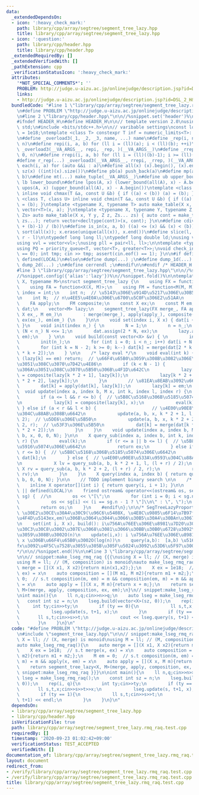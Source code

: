 ```yaml
---
data:
  _extendedDependsOn:
  - icon: ':heavy_check_mark:'
    path: library/cpp/array/segtree/segment_tree_lazy.hpp
    title: library/cpp/array/segtree/segment_tree_lazy.hpp
  - icon: ':question:'
    path: library/cpp/header.hpp
    title: library/cpp/header.hpp
  _extendedRequiredBy: []
  _extendedVerifiedWith: []
  _pathExtension: cpp
  _verificationStatusIcon: ':heavy_check_mark:'
  attributes:
    '*NOT_SPECIAL_COMMENTS*': ''
    PROBLEM: http://judge.u-aizu.ac.jp/onlinejudge/description.jsp?id=DSL_2_H&lang=ja
    links:
    - http://judge.u-aizu.ac.jp/onlinejudge/description.jsp?id=DSL_2_H&lang=ja
  bundledCode: "#line 1 \"library/cpp/array/segtree/segment_tree_lazy.rmq_raq.test.cpp\"\
    \n#define PROBLEM \"http://judge.u-aizu.ac.jp/onlinejudge/description.jsp?id=DSL_2_H&lang=ja\"\
    \n#line 2 \"library/cpp/header.hpp\"\n\n//%snippet.set('header')%\n//%snippet.fold()%\n\
    #ifndef HEADER_H\n#define HEADER_H\n\n// template version 2.0\nusing namespace\
    \ std;\n#include <bits/stdc++.h>\n\n// varibable settings\nconst long long INF\
    \ = 1e18;\ntemplate <class T> constexpr T inf = numeric_limits<T>::max() / 2.1;\n\
    \n#define _overload3(_1, _2, _3, name, ...) name\n#define _rep(i, n) repi(i, 0,\
    \ n)\n#define repi(i, a, b) for (ll i = (ll)(a); i < (ll)(b); ++i)\n#define rep(...)\
    \ _overload3(__VA_ARGS__, repi, _rep, )(__VA_ARGS__)\n#define _rrep(i, n) rrepi(i,\
    \ 0, n)\n#define rrepi(i, a, b) for (ll i = (ll)((b)-1); i >= (ll)(a); --i)\n\
    #define r_rep(...) _overload3(__VA_ARGS__, rrepi, _rrep, )(__VA_ARGS__)\n#define\
    \ each(i, a) for (auto &&i : a)\n#define all(x) (x).begin(), (x).end()\n#define\
    \ sz(x) ((int)(x).size())\n#define pb(a) push_back(a)\n#define mp(a, b) make_pair(a,\
    \ b)\n#define mt(...) make_tuple(__VA_ARGS__)\n#define ub upper_bound\n#define\
    \ lb lower_bound\n#define lpos(A, x) (lower_bound(all(A), x) - A.begin())\n#define\
    \ upos(A, x) (upper_bound(all(A), x) - A.begin())\ntemplate <class T, class U>\
    \ inline void chmax(T &a, const U &b) { if ((a) < (b)) (a) = (b); }\ntemplate\
    \ <class T, class U> inline void chmin(T &a, const U &b) { if ((a) > (b)) (a)\
    \ = (b); }\ntemplate <typename X, typename T> auto make_table(X x, T a) { return\
    \ vector<T>(x, a); }\ntemplate <typename X, typename Y, typename Z, typename...\
    \ Zs> auto make_table(X x, Y y, Z z, Zs... zs) { auto cont = make_table(y, z,\
    \ zs...); return vector<decltype(cont)>(x, cont); }\n\n#define cdiv(a, b) (((a)\
    \ + (b)-1) / (b))\n#define is_in(x, a, b) ((a) <= (x) && (x) < (b))\n#define uni(x)\
    \ sort(all(x)); x.erase(unique(all(x)), x.end())\n#define slice(l, r) substr(l,\
    \ r - l)\n\ntypedef long long ll;\ntypedef long double ld;\nusing vl = vector<ll>;\n\
    using vvl = vector<vl>;\nusing pll = pair<ll, ll>;\n\ntemplate <typename T>\n\
    using PQ = priority_queue<T, vector<T>, greater<T>>;\nvoid check_input() { assert(cin.eof()\
    \ == 0); int tmp; cin >> tmp; assert(cin.eof() == 1); }\n\n#if defined(PCM) ||\
    \ defined(LOCAL)\n#else\n#define dump(...) ;\n#define dump_1d(...) ;\n#define\
    \ dump_2d(...) ;\n#define cerrendl ;\n#endif\n\n#endif /* HEADER_H */\n//%snippet.end()%\n\
    #line 3 \"library/cpp/array/segtree/segment_tree_lazy.hpp\"\n\n//%snippet.set('segment_tree_lazy')%\n\
    //%snippet.config({'alias':'lazy'})%\n//%snippet.fold()%\n\ntemplate <typename\
    \ X, typename M>\nstruct segment_tree_lazy {\n    using FX = function<X(X, X)>;\n\
    \    using FA = function<X(X, M)>;\n    using FM = function<M(M, M)>;\n    using\
    \ index = int;\n    int n;  // \u5143\u306E\u914D\u5217\u306E\u30B5\u30A4\u30BA\
    \n    int N;  // n\u4EE5\u4E0A\u306E\u6700\u5C0F\u306E2\u51AA\n    FX merge;\n\
    \    FA apply;\n    FM composite;\n    const X ex;\n    const M em;\n    vector<X>\
    \ dat;\n    vector<M> lazy;\n    segment_tree_lazy(FX merge_, FA apply_, FM composite_,\
    \ X ex_, M em_)\n        : merge(merge_), apply(apply_), composite(composite_),\
    \ ex(ex_), em(em_) {\n    }\n\n    void set(index i, X x) { dat[i + n - 1] = x;\
    \ }\n    void init(index n_) { \n        N = 1;\n        n = n_;\n        while\
    \ (N < n_) N <<= 1;\n        dat.assign(2 * N, ex);\n        lazy.assign(2 * N,\
    \ em);\n    } \n\n    void build(const vector<X> &v) { \n        int n_ = v.size();\n\
    \        init(n_);\n        for (int i = 0; i < n_; i++) dat[i + N - 1] = v[i];\n\
    \        for (int k = N - 2; k >= 0; k--) dat[k] = merge(dat[2 * k + 1], dat[2\
    \ * k + 2]);\n    } \n\n    /* lazy eval */\n    void eval(int k) {\n        if\
    \ (lazy[k] == em) return;  // \u66F4\u65B0\u3059\u308B\u3082\u306E\u304C\u7121\
    \u3051\u308C\u3070\u7D42\u4E86\n        if (k < N - 1) {            // \u8449\u3067\
    \u306A\u3051\u308C\u3070\u5B50\u306B\u4F1D\u642C\n            lazy[k * 2 + 1]\
    \ = composite(lazy[k * 2 + 1], lazy[k]);\n            lazy[k * 2 + 2] = composite(lazy[k\
    \ * 2 + 2], lazy[k]);\n        }\n        // \u81EA\u8EAB\u3092\u66F4\u65B0\n\
    \        dat[k] = apply(dat[k], lazy[k]);\n        lazy[k] = em;\n    }\n\n  \
    \  void update(index a, index b, M x, int k, index l, index r) {\n        eval(k);\n\
    \        if (a <= l && r <= b) {  // \u5B8C\u5168\u306B\u5185\u5074\u306E\u6642\
    \n            lazy[k] = composite(lazy[k], x);\n            eval(k);\n       \
    \ } else if (a < r && l < b) {                     // \u4E00\u90E8\u533A\u9593\
    \u304C\u88AB\u308B\u6642\n            update(a, b, x, k * 2 + 1, l, (l + r) /\
    \ 2);  // \u5DE6\u306E\u5B50\n            update(a, b, x, k * 2 + 2, (l + r) /\
    \ 2, r);  // \u53F3\u306E\u5B50\n            dat[k] = merge(dat[k * 2 + 1], dat[k\
    \ * 2 + 2]);\n        }\n    }\n    void update(index a, index b, M x) { update(a,\
    \ b, x, 0, 0, N); }\n\n    X query_sub(index a, index b, int k, index l, index\
    \ r) {\n        eval(k);\n        if (r <= a || b <= l) {  // \u5B8C\u5168\u306B\
    \u5916\u5074\u306E\u6642\n            return ex;\n        } else if (a <= l &&\
    \ r <= b) {  // \u5B8C\u5168\u306B\u5185\u5074\u306E\u6642\n            return\
    \ dat[k];\n        } else {  // \u4E00\u90E8\u533A\u9593\u304C\u88AB\u308B\u6642\
    \n            X lv = query_sub(a, b, k * 2 + 1, l, (l + r) / 2);\n           \
    \ X rv = query_sub(a, b, k * 2 + 2, (l + r) / 2, r);\n            return merge(lv,\
    \ rv);\n        }\n    }\n    X query(index a, index b) { return query_sub(a,\
    \ b, 0, 0, N); }\n\n    // TODO implement binary search \n\n    /* debug */\n\
    \    inline X operator[](int i) { return query(i, i + 1); }\n\n    #if defined(PCM)\
    \ || defined(LOCAL)\n    friend ostream& operator<<(ostream& os, segment_tree_lazy&\
    \ sg) {  //\n        os << \"[\";\n        for (int i = 0; i < sg.n; i++) {\n\
    \            os << sg[i] << (i == sg.n - 1 ? \"]\\n\" : \", \");\n        }\n\
    \        return os;\n    }\n    #endif\n};\n\n/* SegTreeLazyProportional<X,M>(n,fx,fa,fm,ex,em):\
    \ \u30E2\u30CE\u30A4\u30C9(\u96C6\u5408X, \u4E8C\u9805\u6F14\u7B97fx,fa,fm,p \u5358\
    \u4F4D\u5143ex,em)\u306B\u3064\u3044\u3066\u30B5\u30A4\u30BAn\u3067\u69CB\u7BC9\
    \n    set(int i, X x), build(): i\u756A\u76EE\u306E\u8981\u7D20\u3092x\u306B\u30BB\
    \u30C3\u30C8\u3002\u307E\u3068\u3081\u3066\u30BB\u30B0\u6728\u3092\u69CB\u7BC9\
    \u3059\u308B\u3002O(n)\n    update(i,x): i \u756A\u76EE\u306E\u8981\u7D20\u3092\
    \ x \u306B\u66F4\u65B0\u3002O(log(n))\n    query(a,b):  [a,b) \u5168\u3066\u306B\
    fx\u3092\u4F5C\u7528\u3055\u305B\u305F\u5024\u3092\u53D6\u5F97\u3002O(log(n))\n\
    */\n\n//%snippet.end()%\n\n#line 3 \"library/cpp/array/segtree/segment_tree_lazy.rmq_raq.test.cpp\"\
    \n\n// snippet:make_lseg_rmq_raq {{{\nusing X = ll; // (X, merge) is monoid\n\
    using M = ll; // (M, composition) is monoid\nauto make_lseg_rmq_raq(){\n    auto\
    \ merge = [](X x1, X x2){return min(x1,x2);};\n    X ex = 1e18;  // s.t merge(x,\
    \ ex) = x\n    auto composition = [](M m1, M m2){return m1 + m2;};\n    M em =\
    \ 0;  // s.t composition(m, em) = m && composition(em, m) = m && apply(x, em)\
    \ = x\n    auto apply = [](X x, M m){return x + m;};\n    return segment_tree_lazy<X,\
    \ M>(merge, apply, composition, ex, em);\n}\n// snippet:make_lseg_rmq_raq }}}\n\
    \nint main(){\n    ll n,q;cin>>n>>q;\n    auto lseg = make_lseg_rmq_raq();\n \
    \   const int sz = n;\n    lseg.build(vector<X>(sz, 0));\n    rep(i, q){\n   \
    \     int ty;cin>>ty;\n        if (ty == 0){\n            ll s,t,x;cin>>s>>t>>x;\n\
    \            lseg.update(s, t+1, x);\n        }\n        if (ty == 1){\n     \
    \       ll s,t;cin>>s>>t;\n            cout << lseg.query(s, t+1) << endl;\n \
    \       }\n    }\n}\n"
  code: "#define PROBLEM \"http://judge.u-aizu.ac.jp/onlinejudge/description.jsp?id=DSL_2_H&lang=ja\"\
    \n#include \"segment_tree_lazy.hpp\"\n\n// snippet:make_lseg_rmq_raq {{{\nusing\
    \ X = ll; // (X, merge) is monoid\nusing M = ll; // (M, composition) is monoid\n\
    auto make_lseg_rmq_raq(){\n    auto merge = [](X x1, X x2){return min(x1,x2);};\n\
    \    X ex = 1e18;  // s.t merge(x, ex) = x\n    auto composition = [](M m1, M\
    \ m2){return m1 + m2;};\n    M em = 0;  // s.t composition(m, em) = m && composition(em,\
    \ m) = m && apply(x, em) = x\n    auto apply = [](X x, M m){return x + m;};\n\
    \    return segment_tree_lazy<X, M>(merge, apply, composition, ex, em);\n}\n//\
    \ snippet:make_lseg_rmq_raq }}}\n\nint main(){\n    ll n,q;cin>>n>>q;\n    auto\
    \ lseg = make_lseg_rmq_raq();\n    const int sz = n;\n    lseg.build(vector<X>(sz,\
    \ 0));\n    rep(i, q){\n        int ty;cin>>ty;\n        if (ty == 0){\n     \
    \       ll s,t,x;cin>>s>>t>>x;\n            lseg.update(s, t+1, x);\n        }\n\
    \        if (ty == 1){\n            ll s,t;cin>>s>>t;\n            cout << lseg.query(s,\
    \ t+1) << endl;\n        }\n    }\n}\n"
  dependsOn:
  - library/cpp/array/segtree/segment_tree_lazy.hpp
  - library/cpp/header.hpp
  isVerificationFile: true
  path: library/cpp/array/segtree/segment_tree_lazy.rmq_raq.test.cpp
  requiredBy: []
  timestamp: '2020-09-23 01:02:42+09:00'
  verificationStatus: TEST_ACCEPTED
  verifiedWith: []
documentation_of: library/cpp/array/segtree/segment_tree_lazy.rmq_raq.test.cpp
layout: document
redirect_from:
- /verify/library/cpp/array/segtree/segment_tree_lazy.rmq_raq.test.cpp
- /verify/library/cpp/array/segtree/segment_tree_lazy.rmq_raq.test.cpp.html
title: library/cpp/array/segtree/segment_tree_lazy.rmq_raq.test.cpp
---
```

